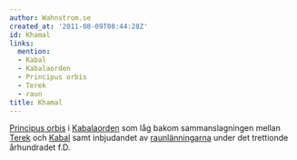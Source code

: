 ```yaml
---
author: Wahnstrom.se
created_at: '2011-08-09T08:44:28Z'
id: Khamal
links:
  mention:
  - Kabal
  - Kabalaorden
  - Principus orbis
  - Terek
  - raun
title: Khamal
---
```


[Principus orbis] i [Kabalaorden] som låg bakom sammanslagningen mellan [Terek] och [Kabal] samt
inbjudandet av [raunlänningarna] under det trettionde århundradet f.D.

  [Principus orbis]: Principus_orbis
  [Kabalaorden]: Kabalaorden
  [Terek]: Terek
  [Kabal]: Kabal
  [raunlänningarna]: raun